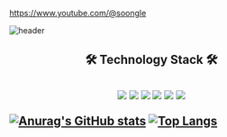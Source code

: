 https://www.youtube.com/@soongle

![header](https://capsule-render.vercel.app/api?type=Waving&color=0:36d1dc,100:5b86e5&fontColor=FFFFFF&height=300&section=header&text=Soongle&fontSize=70&animation=fadeIn&desc=@s00ngle&descSize=30&descAlignY=60&fontAlignY=40)   

<p align="center"> 
  <h2 align="center"> 🛠  Technology Stack 🛠  <h2/>
</p>
<p align="center">
  <img src="https://img.shields.io/badge/c++-00599C?style=for-the-badge&logo=c%2B%2B&logoColor=white">
  <img src="https://img.shields.io/badge/python-3776AB?style=for-the-badge&logo=python&logoColor=white">
  <img src="https://img.shields.io/badge/html5-E34F26?style=for-the-badge&logo=html5&logoColor=white">
  <img src="https://img.shields.io/badge/css-1572B6?style=for-the-badge&logo=css3&logoColor=white">
  <img src="https://img.shields.io/badge/django-092E20?style=for-the-badge&logo=django&logoColor=white">
  <img src="https://img.shields.io/badge/git-F05032?style=for-the-badge&logo=git&logoColor=white">
</p>

[![Anurag's GitHub stats](https://github-readme-stats.vercel.app/api?username=s00ngle)](https://github.com/anuraghazra/github-readme-stats)
[![Top Langs](https://github-readme-stats.vercel.app/api/top-langs/?username=s00ngle&layout=compact)](https://github.com/anuraghazra/github-readme-stats)
